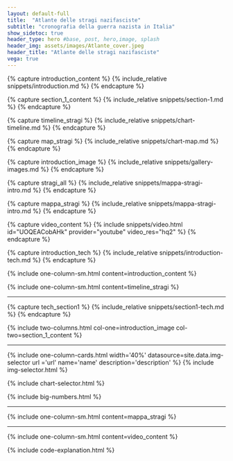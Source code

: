 ```yaml
---
layout: default-full
title:  "Atlante delle stragi nazifasciste"
subtitle: "cronografia della guerra nazista in Italia"
show_sidetoc: true
header_type: hero #base, post, hero,image, splash
header_img: assets/images/Atlante_cover.jpeg
header_title: "Atlante delle stragi nazifasciste"
vega: true
---
```


[//]: # (variables section)
{% capture introduction_content %}
{% include_relative snippets/introduction.md %}
{% endcapture %}

{% capture section_1_content %}
{% include_relative snippets/section-1.md %}
{% endcapture %}

{% capture timeline_stragi %}
{% include_relative snippets/chart-timeline.md %}
{% endcapture %}

{% capture map_stragi %}
{% include_relative snippets/chart-map.md %}
{% endcapture %}

{% capture introduction_image %}
{% include_relative snippets/gallery-images.md %}
{% endcapture %}

{% capture stragi_all %}
{% include_relative snippets/mappa-stragi-intro.md %}
{% endcapture %}

{% capture mappa_stragi %}
{% include_relative snippets/mappa-stragi-intro.md %}
{% endcapture %}

{% capture video_content %}
{% include snippets/video.html id="UOQEACobAHk" provider="youtube" video_res="hq2" %}
{% endcapture %}

[//]: # (Include section)
{% capture introduction_tech %}
{% include_relative snippets/introduction-tech.md %}
{% endcapture %}

<div class="tech" style="display: none">
  {% include one-column-sm.html content=introduction_tech %}
</div>

{% include one-column-sm.html content=introduction_content %}

{% include one-column-sm.html content=timeline_stragi %}
<hr>

{% capture tech_section1 %}
{% include_relative snippets/section1-tech.md %}
{% endcapture %}

<div class="tech" style="display: none">
  {% include one-column-sm.html content=tech_section1 %}
</div>

{% include two-columns.html col-one=introduction_image col-two=section_1_content %}
<hr>
{% include one-column-cards.html width='40%' datasource=site.data.img-selector url ='url' name='name' description='description' %}
{% include img-selector.html %}

{% include chart-selector.html %}

{% include big-numbers.html %}
<hr>
{% include one-column-sm.html content=mappa_stragi %}
<hr>


{% include one-column-sm.html content=video_content %}

{% include code-explanation.html %}